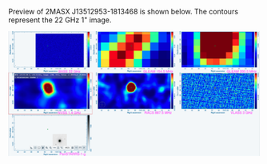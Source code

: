 Preview of 2MASX J13512953-1813468 is shown below. The contours represent the 22 GHz 1" image. 

![2MASXJ13512953-1813468.png](2MASXJ13512953-1813468.png "2MASXJ13512953-1813468")

